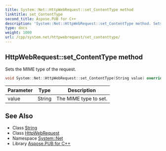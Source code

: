 ```yaml
---
title: System::Net::HttpWebRequest::set_ContentType method
linktitle: set_ContentType
second_title: Aspose.PUB for C++
description: 'System::Net::HttpWebRequest::set_ContentType method. Sets the MIME type of the request in C++.'
type: docs
weight: 1000
url: /cpp/system.net/httpwebrequest/set_contenttype/
---
```

## HttpWebRequest::set_ContentType method


Sets the MIME type of the request.

```cpp
void System::Net::HttpWebRequest::set_ContentType(String value) override
```


| Parameter | Type | Description |
| --- | --- | --- |
| value | String | The MIME type to set. |

## See Also

* Class [String](../../../system/string/)
* Class [HttpWebRequest](../)
* Namespace [System::Net](../../)
* Library [Aspose.PUB for C++](../../../)

